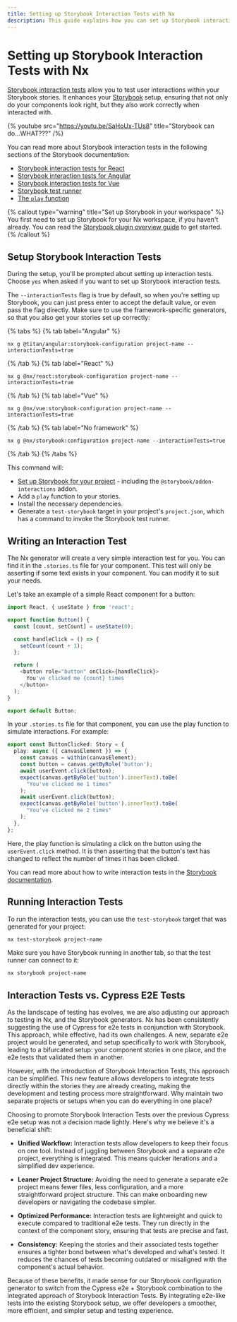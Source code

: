 ```yaml
---
title: Setting up Storybook Interaction Tests with Nx
description: This guide explains how you can set up Storybook interaction tests on your Nx workspace.
---
```


# Setting up Storybook Interaction Tests with Nx

[Storybook interaction tests](https://storybook.js.org/docs/react/writing-tests/interaction-testing) allow you to test user interactions within your Storybook stories. It enhances your [Storybook](https://storybook.js.org/) setup, ensuring that not only do your components look right, but they also work correctly when interacted with.

{% youtube
src="https://youtu.be/SaHoUx-TUs8"
title="Storybook can do...WHAT???" /%}

You can read more about Storybook interaction tests in the following sections of the Storybook documentation:

- [Storybook interaction tests for React](https://storybook.js.org/docs/react/writing-tests/interaction-testing)
- [Storybook interaction tests for Angular](https://storybook.js.org/docs/angular/writing-tests/interaction-testing)
- [Storybook interaction tests for Vue](https://storybook.js.org/docs/vue/writing-tests/interaction-testing)
- [Storybook test runner](https://storybook.js.org/docs/react/writing-tests/test-runner)
- [The `play` function](https://storybook.js.org/docs/react/writing-stories/play-function)

{% callout type="warning" title="Set up Storybook in your workspace" %}
You first need to set up Storybook for your Nx workspace, if you haven't already. You can read the [Storybook plugin overview guide](/nx-api/storybook) to get started.
{% /callout %}

## Setup Storybook Interaction Tests

During the setup, you'll be prompted about setting up interaction tests. Choose `yes` when asked if you want to set up Storybook interaction tests.

The `--interactionTests` flag is true by default, so when you're setting up Storybook, you can just press enter to accept the default value, or even pass the flag directly. Make sure to use the framework-specific generators, so that you also get your stories set up correctly:

{% tabs %}
{% tab label="Angular" %}

```shell
nx g @titan/angular:storybook-configuration project-name --interactionTests=true
```

{% /tab %}
{% tab label="React" %}

```shell
nx g @nx/react:storybook-configuration project-name --interactionTests=true
```

{% /tab %}
{% tab label="Vue" %}

```shell
nx g @nx/vue:storybook-configuration project-name --interactionTests=true
```

{% /tab %}
{% tab label="No framework" %}

```shell
nx g @nx/storybook:configuration project-name --interactionTests=true
```

{% /tab %}
{% /tabs %}

This command will:

- [Set up Storybook for your project](/nx-api/storybook) - including the `@storybook/addon-interactions` addon.
- Add a `play` function to your stories.
- Install the necessary dependencies.
- Generate a `test-storybook` target in your project's `project.json`, which has a command to invoke the Storybook test runner.

## Writing an Interaction Test

The Nx generator will create a very simple interaction test for you. You can find it in the `.stories.ts` file for your component. This test will only be asserting if some text exists in your component.
You can modify it to suit your needs.

Let's take an example of a simple React component for a button:

```typescript
import React, { useState } from 'react';

export function Button() {
  const [count, setCount] = useState(0);

  const handleClick = () => {
    setCount(count + 1);
  };

  return (
    <button role="button" onClick={handleClick}>
      You've clicked me {count} times
    </button>
  );
}

export default Button;
```

In your `.stories.ts` file for that component, you can use the play function to simulate interactions. For example:

```typescript
export const ButtonClicked: Story = {
  play: async ({ canvasElement }) => {
    const canvas = within(canvasElement);
    const button = canvas.getByRole('button');
    await userEvent.click(button);
    expect(canvas.getByRole('button').innerText).toBe(
      "You've clicked me 1 times"
    );
    await userEvent.click(button);
    expect(canvas.getByRole('button').innerText).toBe(
      "You've clicked me 2 times"
    );
  },
};
```

Here, the play function is simulating a click on the button using the `userEvent.click` method. It is then asserting that the button's text has changed to reflect the number of times it has been clicked.

You can read more about how to write interaction tests in the [Storybook documentation](https://storybook.js.org/docs/react/writing-tests/interaction-testing).

## Running Interaction Tests

To run the interaction tests, you can use the `test-storybook` target that was generated for your project:

```bash
nx test-storybook project-name
```

Make sure you have Storybook running in another tab, so that the test runner can connect to it:

```bash
nx storybook project-name
```

## Interaction Tests vs. Cypress E2E Tests

As the landscape of testing has evolves, we are also adjusting our approach to testing in Nx, and the Storybook generators. Nx has been consistently suggesting the use of Cypress for e2e tests in conjunction with Storybook. This approach, while effective, had its own challenges. A new, separate e2e project would be generated, and setup specifically to work with Storybook, leading to a bifurcated setup: your component stories in one place, and the e2e tests that validated them in another.

However, with the introduction of Storybook Interaction Tests, this approach can be simplified. This new feature allows developers to integrate tests directly within the stories they are already creating, making the development and testing process more straightforward. Why maintain two separate projects or setups when you can do everything in one place?

Choosing to promote Storybook Interaction Tests over the previous Cypress e2e setup was not a decision made lightly. Here's why we believe it's a beneficial shift:

- **Unified Workflow:** Interaction tests allow developers to keep their focus on one tool. Instead of juggling between Storybook and a separate e2e project, everything is integrated. This means quicker iterations and a simplified dev experience.

- **Leaner Project Structure:** Avoiding the need to generate a separate e2e project means fewer files, less configuration, and a more straightforward project structure. This can make onboarding new developers or navigating the codebase simpler.

- **Optimized Performance:** Interaction tests are lightweight and quick to execute compared to traditional e2e tests. They run directly in the context of the component story, ensuring that tests are precise and fast.

- **Consistency:** Keeping the stories and their associated tests together ensures a tighter bond between what's developed and what's tested. It reduces the chances of tests becoming outdated or misaligned with the component's actual behavior.

Because of these benefits, it made sense for our Storybook configuration generator to switch from the Cypress e2e + Storybook combination to the integrated approach of Storybook Interaction Tests. By integrating e2e-like tests into the existing Storybook setup, we offer developers a smoother, more efficient, and simpler setup and testing experience.
